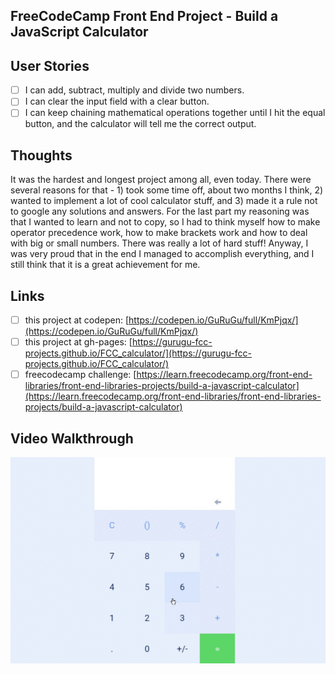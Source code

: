 ## FreeCodeCamp Front End Project - Build a JavaScript Calculator

## User Stories

- [ ] I can add, subtract, multiply and divide two numbers.
- [ ] I can clear the input field with a clear button.
- [ ] I can keep chaining mathematical operations together until I hit the equal button, and the calculator will tell me the correct output.

## Thoughts

It was the hardest and longest project among all, even today. There were several reasons for that - 1) took some time off, about two months I think, 2) wanted to implement a lot of cool calculator stuff, and 3) made it a rule not to google any solutions and answers. For the last part my reasoning was that I wanted to learn and not to copy, so I had to think myself how to make operator precedence work, how to make brackets work and how to deal with big or small numbers. There was really a lot of hard stuff! Anyway, I was very proud that in the end I managed to accomplish everything, and I still think that it is a great achievement for me. 

## Links

- [ ] this project at codepen: [https://codepen.io/GuRuGu/full/KmPjqx/](https://codepen.io/GuRuGu/full/KmPjqx/)
- [ ] this project at gh-pages: [https://gurugu-fcc-projects.github.io/FCC_calculator/](https://gurugu-fcc-projects.github.io/FCC_calculator/)
- [ ] freecodecamp challenge: [https://learn.freecodecamp.org/front-end-libraries/front-end-libraries-projects/build-a-javascript-calculator](https://learn.freecodecamp.org/front-end-libraries/front-end-libraries-projects/build-a-javascript-calculator)

## Video Walkthrough

![](https://github.com/gurugumawaru/FCC_calculator/blob/master/fcc_calculator.gif)
